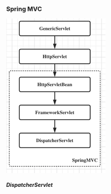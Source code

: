 ### Spring MVC



<img src="assets/image-20210831205755040.png" alt="image-20210831205755040" style="zoom:50%;" />



##### DispatcherServlet